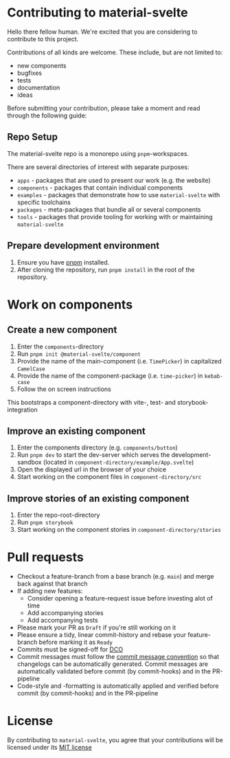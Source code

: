 # Contributing to material-svelte

Hello there fellow human.
We're excited that you are considering to contribute to this project.

Contributions of all kinds are welcome. These include, but are not limited to:

- new components
- bugfixes
- tests
- documentation
- ideas

Before submitting your contribution, please take a moment and read through the following guide:

## Repo Setup

The material-svelte repo is a monorepo using `pnpm`-workspaces.

There are several directories of interest with separate purposes:

- `apps` - packages that are used to present our work (e.g. the website)
- `components` - packages that contain individual components
- `examples` - packages that demonstrate how to use `material-svelte` with specific toolchains
- `packages` - meta-packages that bundle all or several components
- `tools` - packages that provide tooling for working with or maintaining `material-svelte`

## Prepare development environment

1. Ensure you have [pnpm](https://pnpm.io/installation) installed.
2. After cloning the repository, run `pnpm install` in the root of the repository.

# Work on components

## Create a new component

1. Enter the `components`-directory
2. Run `pnpm init @material-svelte/component`
3. Provide the name of the main-component (i.e. `TimePicker`) in capitalized `CamelCase`
4. Provide the name of the component-package (i.e. `time-picker`) in `kebab-case`
5. Follow the on screen instructions

This bootstraps a component-directory with vite-, test- and storybook-integration

## Improve an existing component

1. Enter the components directory (e.g. `components/button`)
2. Run `pnpm dev` to start the dev-server which serves the development-sandbox (located in `component-directory/example/App.svelte`)
3. Open the displayed url in the browser of your choice
4. Start working on the component files in `component-directory/src`

## Improve stories of an existing component

1. Enter the repo-root-directory
2. Run `pnpm storybook`
3. Start working on the component stories in `component-directory/stories`

# Pull requests

- Checkout a feature-branch from a base branch (e.g. `main`) and merge back against that branch
- If adding new features:
  - Consider opening a feature-request issue before investing alot of time
  - Add accompanying stories
  - Add accompanying tests
- Please mark your PR as `Draft` if you're still working on it
- Please ensure a tidy, linear commit-history and rebase your feature-branch before marking it as `Ready`
- Commits must be signed-off for [DCO](https://probot.github.io/apps/dco/)
- Commit messages must follow the [commit message convention](./COMMIT_CONVENTION.md) so that changelogs can be automatically generated. Commit messages are automatically validated before commit (by commit-hooks) and in the PR-pipeline
- Code-style and -formatting is automatically applied and verified before commit (by commit-hooks) and in the PR-pipeline

# License

By contributing to `material-svelte`, you agree that your contributions will be licensed under its [MIT license](../LICENSE.md)

